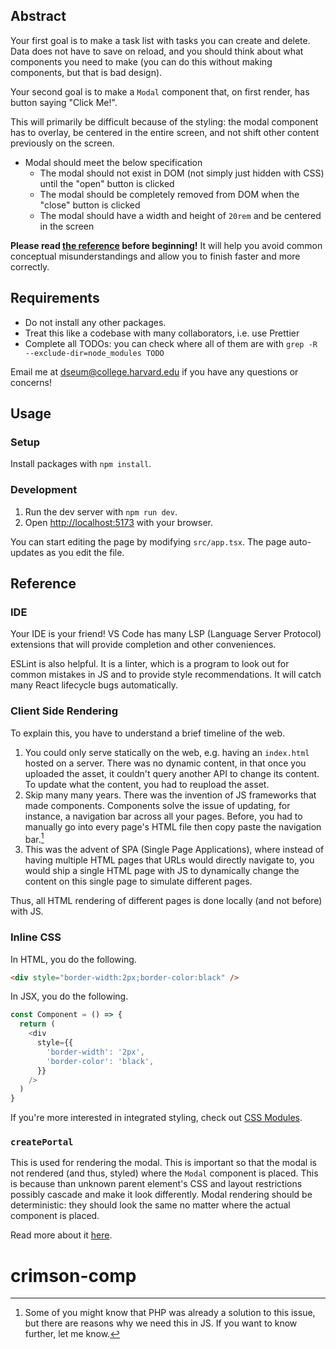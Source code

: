 ## Abstract

Your first goal is to make a task list with tasks you can create and delete. Data does not have to save on reload, and you should think about what components you need to make (you can do this without making components, but that is bad design).

Your second goal is to make a `Modal` component that, on first render, has button saying "Click Me!".

This will primarily be difficult because of the styling: the modal component has to overlay, be centered in the entire screen, and not shift other content previously on the screen.

- Modal should meet the below specification
  - The modal should not exist in DOM (not simply just hidden with CSS) until the "open" button is clicked
  - The modal should be completely removed from DOM when the "close" button is clicked
  - The modal should have a width and height of `20rem` and be centered in the screen

**Please read [the reference](#reference) before beginning!** It will help you avoid common conceptual misunderstandings and allow you to finish faster and more correctly.

## Requirements

- Do not install any other packages.
- Treat this like a codebase with many collaborators, i.e. use Prettier
- Complete all TODOs: you can check where all of them are with `grep -R --exclude-dir=node_modules TODO`

Email me at [dseum@college.harvard.edu](mailto:dseum@college.harvard.edu) if you have any questions or concerns!

## Usage

### Setup

Install packages with `npm install`.

### Development

1. Run the dev server with `npm run dev`.
2. Open [http://localhost:5173](http://localhost:5173) with your browser.

You can start editing the page by modifying `src/app.tsx`. The page auto-updates as you edit the file.

## Reference

### IDE

Your IDE is your friend! VS Code has many LSP (Language Server Protocol) extensions that will provide completion and other conveniences.

ESLint is also helpful. It is a linter, which is a program to look out for common mistakes in JS and to provide style recommendations. It will catch many React lifecycle bugs automatically.

### Client Side Rendering

To explain this, you have to understand a brief timeline of the web.

1. You could only serve statically on the web, e.g. having an `index.html` hosted on a server. There was no dynamic content, in that once you uploaded the asset, it couldn't query another API to change its content. To update what the content, you had to reupload the asset.
2. Skip many many years. There was the invention of JS frameworks that made components. Components solve the issue of updating, for instance, a navigation bar across all your pages. Before, you had to manually go into every page's HTML file then copy paste the navigation bar.[^1]
3. This was the advent of SPA (Single Page Applications), where instead of having multiple HTML pages that URLs would directly navigate to, you would ship a single HTML page with JS to dynamically change the content on this single page to simulate different pages.

Thus, all HTML rendering of different pages is done locally (and not before) with JS.

[^1]: Some of you might know that PHP was already a solution to this issue, but there are reasons why we need this in JS. If you want to know further, let me know.

### Inline CSS

In HTML, you do the following.

```html
<div style="border-width:2px;border-color:black" />
```

In JSX, you do the following.

```js
const Component = () => {
  return (
    <div
      style={{
        'border-width': '2px',
        'border-color': 'black',
      }}
    />
  )
}
```

If you're more interested in integrated styling, check out [CSS Modules](https://github.com/css-modules/css-modules).

### `createPortal`

This is used for rendering the modal. This is important so that the modal is not rendered (and thus, styled) where the `Modal` component is placed. This is because than unknown parent element's CSS and layout restrictions possibly cascade and make it look differently. Modal rendering should be deterministic: they should look the same no matter where the actual component is placed.

Read more about it [here](https://react.dev/reference/react-dom/createPortal).
# crimson-comp
